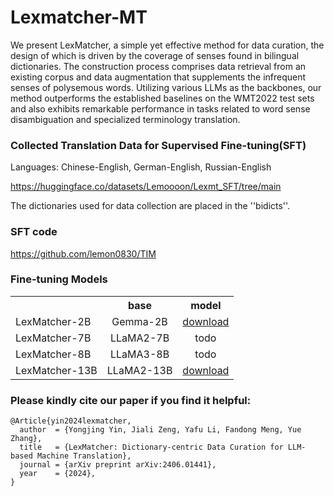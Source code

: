 # Lexmatcher-MT

We present LexMatcher, a simple yet effective method for data curation, the design of which is driven by the coverage of senses found in bilingual dictionaries. 
The construction process comprises data retrieval from an existing corpus and data augmentation that supplements the infrequent senses of polysemous words. 
Utilizing various LLMs as the backbones, our method outperforms the established baselines on the WMT2022 test sets and also exhibits remarkable performance in tasks related to word sense disambiguation and specialized terminology translation. 


### Collected Translation Data for Supervised Fine-tuning(SFT)

Languages: Chinese-English, German-English, Russian-English

https://huggingface.co/datasets/Lemoooon/Lexmt_SFT/tree/main

The dictionaries used for data collection are placed in the ''bidicts''.


### SFT code

https://github.com/lemon0830/TIM


### Fine-tuning Models

<table><tbody>
<!-- START TABLE -->
<!-- TABLE HEADER -->
<th valign="bottom"></th>
<th valign="bottom">base</th>
<th valign="bottom">model</th>
<!-- TABLE BODY -->
<tr><td align="left">LexMatcher-2B</a></td>
<td align="center">Gemma-2B</td>
<td align="center"><a href="https://huggingface.co/Lemoooon/LexMatcher_2B">download</a></td>
<tr><td align="left">LexMatcher-7B</a></td>
<td align="center">LLaMA2-7B</td>
<td align="center">todo</td>
<tr><td align="left">LexMatcher-8B</a></td>
<td align="center">LLaMA3-8B</td>
<td align="center">todo</td>
<tr><td align="left">LexMatcher-13B</a></td>
<td align="center">LLaMA2-13B</td>
<td align="center"><a href="https://huggingface.co/Lemoooon/LexMatcher_13B">download</a></td>
</tbody></table>


### Please kindly cite our paper if you find it helpful:
```
@Article{yin2024lexmatcher,
  author  = {Yongjing Yin, Jiali Zeng, Yafu Li, Fandong Meng, Yue Zhang},
  title   = {LexMatcher: Dictionary-centric Data Curation for LLM-based Machine Translation},
  journal = {arXiv preprint arXiv:2406.01441},
  year    = {2024},
}
```

